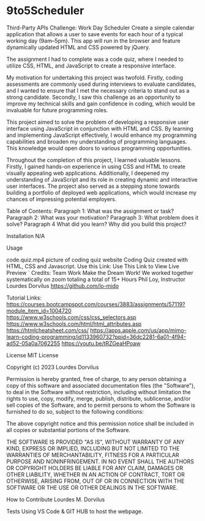 # 9to5Scheduler

Third-Party APIs Challenge: Work Day Scheduler Create a simple calendar application that allows a user to save events for each hour of a typical working day (9am–5pm). This app will run in the browser and feature dynamically updated HTML and CSS powered by jQuery.

The assignment I had to complete was a code quiz, where I needed to utilize CSS, HTML, and JavaScript to create a responsive interface.

My motivation for undertaking this project was twofold. Firstly, coding assessments are commonly used during interviews to evaluate candidates, and I wanted to ensure that I met the necessary criteria to stand out as a strong candidate. Secondly, I saw this challenge as an opportunity to improve my technical skills and gain confidence in coding, which would be invaluable for future programming roles.

This project aimed to solve the problem of developing a responsive user interface using JavaScript in conjunction with HTML and CSS. By learning and implementing JavaScript effectively, I would enhance my programming capabilities and broaden my understanding of programming languages. This knowledge would open doors to various programming opportunities.

Throughout the completion of this project, I learned valuable lessons. Firstly, I gained hands-on experience in using CSS and HTML to create visually appealing web applications. Additionally, I deepened my understanding of JavaScript and its role in creating dynamic and interactive user interfaces. The project also served as a stepping stone towards building a portfolio of deployed web applications, which would increase my chances of impressing potential employers.

Table of Contents: Paragraph 1: What was the assignment or task? Paragraph 2: What was your motivation? Paragraph 3: What problem does it solve? Paragraph 4 What did you learn? Why did you build this project?

Installation N/A

Usage

 code.quiz.mp4 
picture of coding quiz website
Coding Quiz created with HTML, CSS and Javascript. Use this Link: Use This Link to View Live Preview `
Credits: Team Work Make the Dream Work! We worked together systematically on zoom totaling a total of 15+ Hours Phil Loy, Instructor Lourdes Dorvilus https://github.com/lo-mido

Tutorial Links: https://courses.bootcampspot.com/courses/3883/assignments/57119?module_item_id=1004720 https://www.w3schools.com/css/css_selectors.asp https://www.w3schools.com/html/html_attributes.asp https://htmlcheatsheet.com/css/ https://apps.apple.com/us/app/mimo-learn-coding-programming/id1133960732?ppid=36dc2281-6a01-4f94-ad52-05a0a7062255 https://youtu.be/tRZGeaHPoaw

License MIT License

Copyright (c) 2023 Lourdes Dorvilus

Permission is hereby granted, free of charge, to any person obtaining a copy of this software and associated documentation files (the "Software"), to deal in the Software without restriction, including without limitation the rights to use, copy, modify, merge, publish, distribute, sublicense, and/or sell copies of the Software, and to permit persons to whom the Software is furnished to do so, subject to the following conditions:

The above copyright notice and this permission notice shall be included in all copies or substantial portions of the Software.

THE SOFTWARE IS PROVIDED "AS IS", WITHOUT WARRANTY OF ANY KIND, EXPRESS OR IMPLIED, INCLUDING BUT NOT LIMITED TO THE WARRANTIES OF MERCHANTABILITY, FITNESS FOR A PARTICULAR PURPOSE AND NONINFRINGEMENT. IN NO EVENT SHALL THE AUTHORS OR COPYRIGHT HOLDERS BE LIABLE FOR ANY CLAIM, DAMAGES OR OTHER LIABILITY, WHETHER IN AN ACTION OF CONTRACT, TORT OR OTHERWISE, ARISING FROM, OUT OF OR IN CONNECTION WITH THE SOFTWARE OR THE USE OR OTHER DEALINGS IN THE SOFTWARE.

How to Contribute Lourdes M. Dorvilus

Tests Using VS Code & GIT HUB to host the webpage.